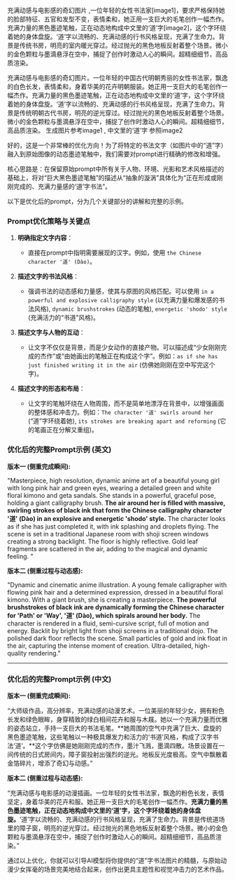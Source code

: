 充满动感与电影感的奇幻图片 ,一位年轻的女性书法家[image1]，要求严格保持她的脸部特征、五官和发型不变，表情柔和，她正用一支巨大的毛笔创作一幅杰作。充满力量的黑色墨迹笔触，正在动态地构成中文里的‘道’字[image2]，这个字环绕着她的身体盘旋。‘道’字以流畅的、充满动感的行书风格呈现，充满了生命力。背景是传统书房，明亮的室内暖光穿过。经过抛光的黑色地板反射着整个场景。微小的金色颗粒与墨滴悬浮在空中，捕捉了创作时激动人心的瞬间。超精细细节，高品质渲染。


充满动感与电影感的奇幻图片。一位年轻的中国古代明朝秀丽的女性书法家，飘逸的白色长发，表情柔和，身着华美的花卉明朝服装。她正用一支巨大的毛笔创作一幅杰作。充满力量的黑色墨迹笔触，正在动态地构成中文里的‘道’字，这个字环绕着她的身体盘旋。‘道’字以流畅的、充满动感的行书风格呈现，充满了生命力。背景是传统明朝古代书房，明亮的逆光穿过。经过抛光的黑色地板反射着整个场景。微小的金色颗粒与墨滴悬浮在空中，捕捉了创作时激动人心的瞬间。超精细细节，高品质渲染。
生成图片参考image1 , 中文里的‘道’字 参照image2


好的，这是一个非常棒的优化方向！为了将特定的书法文字（如图片中的“道”字）融入到原始图像的动态墨迹笔触中，我们需要对prompt进行精确的修改和增强。

核心思路是：在保留原始prompt中所有关于人物、环境、光影和艺术风格描述的基础上，将对“巨大黑色墨迹笔触”的描述从“抽象的漩涡”具体化为“正在形成或刚刚完成的、充满力量感的‘道’字书法”。

以下是优化后的prompt，分为几个关键部分的讲解和完整的示例。

### **Prompt优化策略与关键点**

1.  **明确指定文字内容**：
    *   直接在prompt中指明需要展现的汉字。例如，使用 `the Chinese character '道' (Dào)`。

2.  **描述文字的书法风格**：
    *   强调书法的动态感和力量感，使其与原图的风格匹配。可以使用 `in a powerful and explosive calligraphy style` (以充满力量和爆发感的书法风格), `dynamic brushstrokes` (动态的笔触), `energetic 'shodo' style` (充满活力的“书道”风格)。

3.  **描述文字与人物的互动**：
    *   让文字不仅仅是背景，而是少女动作的直接产物。可以描述成“少女刚刚完成的杰作”或“由她画出的笔触正在构成这个字”。例如：`as if she has just finished writing it in the air` (仿佛她刚刚在空中写完这个字)。

4.  **描述文字的形态和布局**：
    *   让文字的笔触环绕在人物周围，而不是简单地漂浮在背景中，以增强画面的整体感和冲击力。例如：`The character '道' swirls around her` (“道”字环绕着她), `its strokes are breaking apart and reforming` (它的笔画正在分解又重组)。

### **优化后的完整Prompt示例 (英文)**

**版本一 (侧重完成瞬间):**

"Masterpiece, high resolution, dynamic anime art of a beautiful young girl with long pink hair and green eyes, wearing a detailed green and white floral kimono and geta sandals. She stands in a powerful, graceful pose, holding a giant calligraphy brush. **The air around her is filled with massive, swirling strokes of black ink that form the Chinese calligraphy character '道' (Dào) in an explosive and energetic 'shodo' style.** The character looks as if she has just completed it, with ink splashing and droplets flying. The scene is set in a traditional Japanese room with shoji screen windows creating a strong backlight. The floor is highly reflective. Gold leaf fragments are scattered in the air, adding to the magical and dynamic feeling. "

**版本二 (侧重过程与动态感):**

"Dynamic and cinematic anime illustration. A young female calligrapher with flowing pink hair and a determined expression, dressed in a beautiful floral kimono. With a giant brush, she is creating a masterpiece. **The powerful brushstrokes of black ink are dynamically forming the Chinese character for 'Path' or 'Way', '道' (Dào), which spirals around her body.** The character is rendered in a fluid, semi-cursive script, full of motion and energy. Backlit by bright light from shoji screens in a traditional dojo. The polished dark floor reflects the scene. Small particles of gold and ink float in the air, capturing the intense moment of creation. Ultra-detailed, high-quality rendering."

---

### **优化后的完整Prompt示例 (中文)**

**版本一 (侧重完成瞬间):**

“大师级作品，高分辨率，充满动感的动漫艺术。一位美丽的年轻少女，拥有粉色长发和绿色眼眸，身穿精致的绿白相间花卉和服与木屐。她以一个充满力量而优雅的姿态站立，手持一支巨大的书法毛笔。**她周围的空气中充满了巨大、盘旋的黑色墨迹笔触，这些笔触以一种极具爆发力和活力的‘书道’风格，构成了汉字书法‘道’。**这个字仿佛是她刚刚完成的杰作，墨汁飞溅，墨滴四散。场景设置在一间传统的日式房间内，障子窗投射出强烈的逆光。地板反光度极高。空气中飘散着金箔碎片，增添了奇幻与动感。”

**版本二 (侧重过程与动态感):**

“充满动感与电影感的动漫插画。一位年轻的女性书法家，飘逸的粉色长发，表情坚定，身着华美的花卉和服。她正用一支巨大的毛笔创作一幅杰作。**充满力量的黑色墨迹笔触，正在动态地构成中文里的‘道’字，这个字环绕着她的身体盘旋。**‘道’字以流畅的、充满动感的行书风格呈现，充满了生命力。背景是传统道场里的障子窗，明亮的逆光穿过。经过抛光的黑色地板反射着整个场景。微小的金色颗粒与墨滴悬浮在空中，捕捉了创作时激动人心的瞬间。超精细细节，高品质渲染。”

通过以上优化，你就可以引导AI模型将你提供的“道”字书法图片的精髓，与原始动漫少女挥毫的场景完美地结合起来，创作出更具主题性和视觉冲击力的艺术作品。

